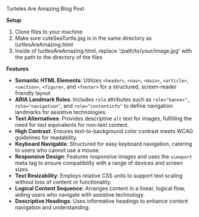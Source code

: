 Turteles Are Amazing Blog Post

**Setup**
1. Clone files to your machine
2.  Make sure cuteSeaTurtle.jpg is in the same directory as turtlesAreAmazing.html
3.  Inside of turtlesAreAmazing.html, replace '/path/to/your/image.jpg' with the path to the directory of the files
  
**Features**
- **Semantic HTML Elements**: Utilizes `<header>`, `<nav>`, `<main>`, `<article>`, `<section>`, `<figure>`, and `<footer>` for a structured, screen-reader friendly layout.
- **ARIA Landmark Roles**: Includes `role` attributes such as `role="banner"`, `role="navigation"`, and `role="contentinfo"` to define navigation landmarks for assistive technologies.
- **Text Alternatives**: Provides descriptive `alt` text for images, fulfilling the need for text equivalents for non-text content.
- **High Contrast**: Ensures text-to-background color contrast meets WCAG guidelines for readability.
- **Keyboard Navigable**: Structured for easy keyboard navigation, catering to users who cannot use a mouse.
- **Responsive Design**: Features responsive images and uses the `viewport` meta tag to ensure compatibility with a range of devices and screen sizes.
- **Text Resizability**: Employs relative CSS units to support text scaling without loss of content or functionality.
- **Logical Content Sequence**: Arranges content in a linear, logical flow, aiding users who navigate with assistive technology.
- **Descriptive Headings**: Uses informative headings to enhance content navigation and understanding.
